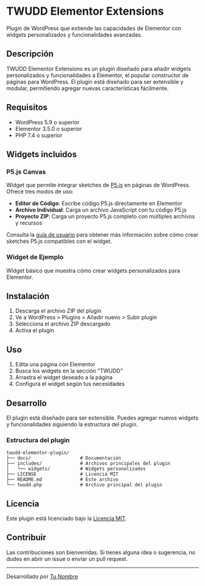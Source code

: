 # TWUDD Elementor Extensions

Plugin de WordPress que extiende las capacidades de Elementor con widgets personalizados y funcionalidades avanzadas.

## Descripción

TWUDD Elementor Extensions es un plugin diseñado para añadir widgets personalizados y funcionalidades a Elementor, el popular constructor de páginas para WordPress. El plugin está diseñado para ser extensible y modular, permitiendo agregar nuevas características fácilmente.

## Requisitos

- WordPress 5.9 o superior
- Elementor 3.5.0 o superior
- PHP 7.4 o superior

## Widgets incluidos

### P5.js Canvas

Widget que permite integrar sketches de [P5.js](https://p5js.org/) en páginas de WordPress. Ofrece tres modos de uso:

- **Editor de Código**: Escribe código P5.js directamente en Elementor
- **Archivo Individual**: Carga un archivo JavaScript con tu código P5.js
- **Proyecto ZIP**: Carga un proyecto P5.js completo con múltiples archivos y recursos

Consulta la [guía de usuario](docs/guia-p5js.md) para obtener más información sobre cómo crear sketches P5.js compatibles con el widget.

### Widget de Ejemplo

Widget básico que muestra cómo crear widgets personalizados para Elementor.

## Instalación

1. Descarga el archivo ZIP del plugin
2. Ve a WordPress > Plugins > Añadir nuevo > Subir plugin
3. Selecciona el archivo ZIP descargado
4. Activa el plugin

## Uso

1. Edita una página con Elementor
2. Busca los widgets en la sección "TWUDD"
3. Arrastra el widget deseado a la página
4. Configura el widget según tus necesidades

## Desarrollo

El plugin está diseñado para ser extensible. Puedes agregar nuevos widgets y funcionalidades siguiendo la estructura del plugin.

### Estructura del plugin

```
twudd-elementor-plugin/
├── docs/                  # Documentación
├── includes/              # Archivos principales del plugin
│   └── widgets/           # Widgets personalizados
├── LICENSE                # Licencia MIT
├── README.md              # Este archivo
└── twudd.php              # Archivo principal del plugin
```

## Licencia

Este plugin está licenciado bajo la [Licencia MIT](LICENSE).

## Contribuir

Las contribuciones son bienvenidas. Si tienes alguna idea o sugerencia, no dudes en abrir un issue o enviar un pull request.

---

Desarrollado por [Tu Nombre](https://tu-sitio-web.com)
